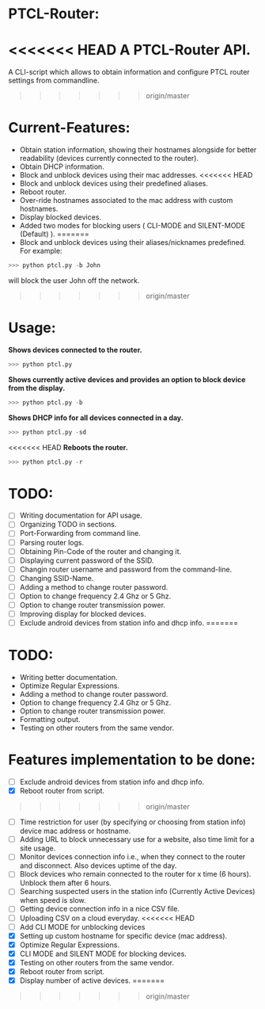 # PTCL-Router:

<<<<<<< HEAD
A PTCL-Router API.
=======
A CLI-script which allows to obtain information and configure PTCL router settings from commandline. 
>>>>>>> origin/master

# Current-Features:

- Obtain station information, showing their hostnames alongside for better readability (devices currently connected to the router).
- Obtain DHCP information.
- Block and unblock devices using their mac addresses.
<<<<<<< HEAD
- Block and unblock devices using their predefined aliases. 
- Reboot router.
- Over-ride hostnames associated to the mac address with custom hostnames.
- Display blocked devices.
- Added two modes for blocking users ( CLI-MODE and SILENT-MODE (Default) ).
=======
- Block and unblock devices using their aliases/nicknames predefined. 
For example:
```python
>>> python ptcl.py -b John
```
will block the user John off the network.
>>>>>>> origin/master

# Usage:

**Shows devices connected to the router.**

```python
>>> python ptcl.py
``` 

**Shows currently active devices and provides an option to block device from the display.**

```python 
>>> python ptcl.py -b
``` 

**Shows DHCP info for all devices connected in a day.**

```python
>>> python ptcl.py -sd
```

<<<<<<< HEAD
**Reboots the router.**

```python
>>> python ptcl.py -r
```

# TODO:

- [ ] Writing documentation for API usage.
- [ ] Organizing TODO in sections.
- [ ] Port-Forwarding from command line.
- [ ] Parsing router logs.
- [ ] Obtaining Pin-Code of the router and changing it.
- [ ] Displaying current password of the SSID.
- [ ] Changin router username and password from the command-line.
- [ ] Changing SSID-Name.
- [ ] Adding a method to change router password.
- [ ] Option to change frequency 2.4 Ghz or 5 Ghz. 
- [ ] Option to change router transmission power.
- [ ] Improving display for blocked devices.
- [ ] Exclude android devices from station info and dhcp info.
=======
# TODO:

- Writing better documentation.
- Optimize Regular Expressions.
- Adding a method to change router password.
- Option to change frequency 2.4 Ghz or 5 Ghz. 
- Option to change router transmission power.
- Formatting output.
- Testing on other routers from the same vendor.

# Features implementation to be done:

- [ ] Exclude android devices from station info and dhcp info.
- [X] Reboot router from script.
>>>>>>> origin/master
- [ ] Time restriction for user (by specifying or choosing from station info) device mac address or hostname.
- [ ] Adding URL to block unnecessary use for a website, also time limit for a site usage.
- [ ] Monitor devices connection info i.e., when they connect to the router and disconnect. Also devices uptime of the day.
- [ ] Block devices who remain connected to the router for x time (6 hours). Unblock them after 6 hours.
- [ ] Searching suspected users in the station info (Currently Active Devices) when speed is slow.
- [ ] Getting device connection info in a nice CSV file.
- [ ] Uploading CSV on a cloud everyday.
<<<<<<< HEAD
- [ ] Add CLI MODE for unblocking devices
- [X] Setting up custom hostname for specific device (mac address).
- [X] Optimize Regular Expressions.
- [X] CLI MODE and SILENT MODE for blocking devices.
- [X] Testing on other routers from the same vendor.
- [X] Reboot router from script.
- [X] Display number of active devices.
=======
>>>>>>> origin/master




